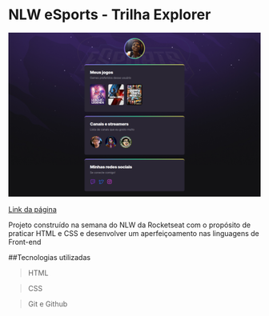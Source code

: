 # NLW eSports - Trilha Explorer

![imageProject](./.github/imageProject.png)

[Link da página](https://allan-quiterio.github.io/NLW-eSports_explorer)

Projeto construído na semana do NLW da Rocketseat com o propósito de praticar HTML e CSS e desenvolver um aperfeiçoamento nas linguagens de Front-end

##Tecnologias utilizadas

>HTML

>CSS

>Git e Github